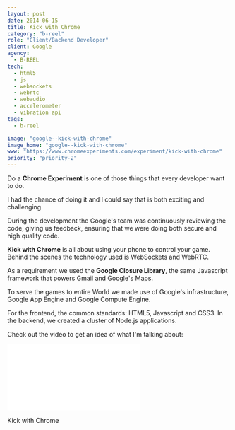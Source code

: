 ```yaml
---
layout: post
date: 2014-06-15
title: Kick with Chrome
category: "b-reel"
role: "Client/Backend Developer"
client: Google
agency:
  - B-REEL
tech:
  - html5
  - js
  - websockets
  - webrtc
  - webaudio
  - accelerometer
  - vibration api
tags:
  - b-reel

image: "google--kick-with-chrome"
image_home: "google--kick-with-chrome"
www: "https://www.chromeexperiments.com/experiment/kick-with-chrome"
priority: "priority-2"
---
```


Do a **Chrome Experiment** is one of those things that every developer want to do.

I had the chance of doing it and I could say that is both exciting and challenging.

During the development the Google's team was continuously reviewing the code, giving us feedback, ensuring that we were doing both secure and high quality code.

**Kick with Chrome** is all about using your phone to control your game.
Behind the scenes the technology used is WebSockets and WebRTC.

As a requirement we used the **Google Closure Library**, the same Javascript framework that powers Gmail and Google's Maps.

To serve the games to entire World we made use of Google's infrastructure, Google App Engine and Google Compute Engine.

For the frontend, the common standards: HTML5, Javascript and CSS3.
In the backend, we created a cluster of Node.js applications.

Check out the video to get an idea of what I'm talking about:

<div class="video-wrapper">
<iframe src="//www.youtube.com/embed/8M2oHHEKCEg?rel=0&amp;showinfo=0&amp;vq=hd1080" frameborder="0" allowfullscreen></iframe>
</div>

Kick with Chrome
